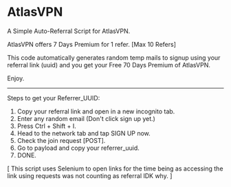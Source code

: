 # AtlasVPN

A Simple Auto-Referral Script for AtlasVPN.

AtlasVPN offers 7 Days Premium for 1 refer. [Max 10 Refers]

This code automatically generates random temp mails to signup using your referral link (uuid) and you get your Free 70 Days Premium of AtlasVPN.

Enjoy.

--------------------
Steps to get your Referrer_UUID:
1. Copy your referral link and open in a new incognito tab.
2. Enter any random email (Don't click sign up yet.)
3. Press Ctrl + Shift + I.
4. Head to the network tab and tap SIGN UP now.
5. Check the join request [POST].
6. Go to payload and copy your referrer_uuid.
7. DONE.

[ This script uses Selenium to open links for the time being as accessing the link using requests was not counting as referral IDK why. ]
